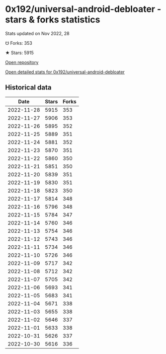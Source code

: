 # 0x192/universal-android-debloater - stars & forks statistics

Stats updated on Nov 2022, 28

☋ Forks: 353

★ Stars: 5915

[Open repository](https://github.com/0x192/universal-android-debloater)

[Open detailed stats for 0x192/universal-android-debloater](https://reviewgithub.com/rep/0x192/universal-android-debloater)

## Historical data
| Date | Stars | Forks |
|------|-------|-------|
| 2022-11-28 | 5915 | 353 | 
| 2022-11-27 | 5906 | 353 | 
| 2022-11-26 | 5895 | 352 | 
| 2022-11-25 | 5889 | 351 | 
| 2022-11-24 | 5881 | 352 | 
| 2022-11-23 | 5870 | 351 | 
| 2022-11-22 | 5860 | 350 | 
| 2022-11-21 | 5851 | 350 | 
| 2022-11-20 | 5839 | 351 | 
| 2022-11-19 | 5830 | 351 | 
| 2022-11-18 | 5823 | 350 | 
| 2022-11-17 | 5814 | 348 | 
| 2022-11-16 | 5796 | 348 | 
| 2022-11-15 | 5784 | 347 | 
| 2022-11-14 | 5760 | 346 | 
| 2022-11-13 | 5754 | 346 | 
| 2022-11-12 | 5743 | 346 | 
| 2022-11-11 | 5734 | 346 | 
| 2022-11-10 | 5726 | 346 | 
| 2022-11-09 | 5717 | 342 | 
| 2022-11-08 | 5712 | 342 | 
| 2022-11-07 | 5705 | 342 | 
| 2022-11-06 | 5693 | 341 | 
| 2022-11-05 | 5683 | 341 | 
| 2022-11-04 | 5671 | 338 | 
| 2022-11-03 | 5655 | 338 | 
| 2022-11-02 | 5646 | 337 | 
| 2022-11-01 | 5633 | 338 | 
| 2022-10-31 | 5626 | 337 | 
| 2022-10-30 | 5616 | 336 | 

